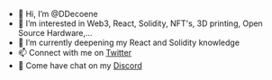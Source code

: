 - 👋 Hi, I’m @DDecoene
- 👀 I’m interested in Web3, React, Solidity, NFT's, 3D printing, Open Source Hardware,...
- 🌱 I’m currently deepening my React and Solidity knowledge
- 📫 Connect with me on [Twitter](https://twitter.com/DDecoene)
- 💬 Come have chat on my [Discord](https://discord.gg/3DnsvKaxwy)

<!---
DDecoene/DDecoene is a ✨ special ✨ repository because its `README.md` (this file) appears on your GitHub profile.
You can click the Preview link to take a look at your changes.
--->
